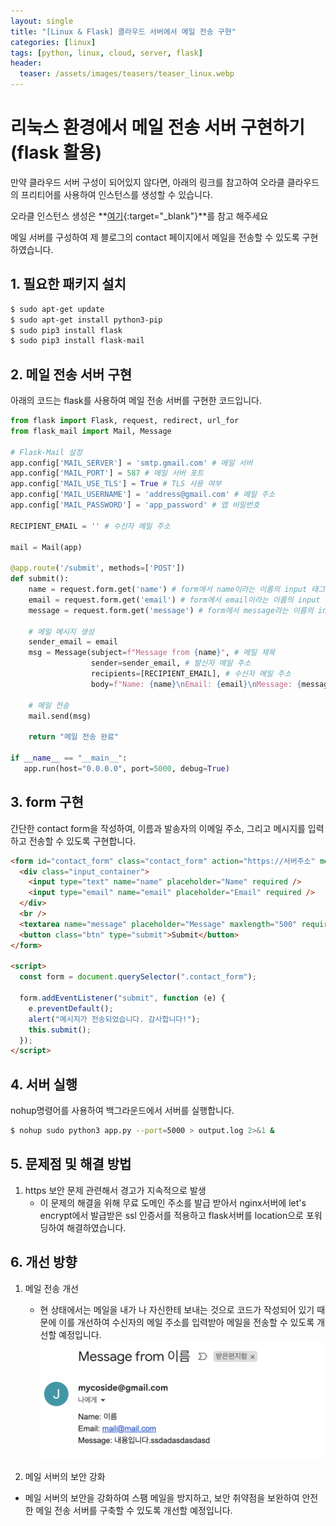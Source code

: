 ```yaml
---
layout: single
title: "[Linux & Flask] 클라우드 서버에서 메일 전송 구현"
categories: [linux]
tags: [python, linux, cloud, server, flask]
header:
  teaser: /assets/images/teasers/teaser_linux.webp
---
```


# 리눅스 환경에서 메일 전송 서버 구현하기 (flask 활용)

만약 클라우드 서버 구성이 되어있지 않다면, 아래의 링크를 참고하여 오라클 클라우드의 프리티어를 사용하여 인스턴스를 생성할 수 있습니다.

오라클 인스턴스 생성은 **[여기](http://localhost:4000/oracle/oracle-instance/){:target="\_blank"}**를 참고 해주세요

메일 서버를 구성하여 제 블로그의 contact 페이지에서 메일을 전송할 수 있도록 구현하였습니다.

## 1. 필요한 패키지 설치

```bash
$ sudo apt-get update
$ sudo apt-get install python3-pip
$ sudo pip3 install flask
$ sudo pip3 install flask-mail
```

## 2. 메일 전송 서버 구현

아래의 코드는 flask를 사용하여 메일 전송 서버를 구현한 코드입니다.

```python
from flask import Flask, request, redirect, url_for
from flask_mail import Mail, Message

# Flask-Mail 설정
app.config['MAIL_SERVER'] = 'smtp.gmail.com' # 메일 서버
app.config['MAIL_PORT'] = 587 # 메일 서버 포트
app.config['MAIL_USE_TLS'] = True # TLS 사용 여부
app.config['MAIL_USERNAME'] = 'address@gmail.com' # 메일 주소
app.config['MAIL_PASSWORD'] = 'app_password' # 앱 비밀번호

RECIPIENT_EMAIL = '' # 수신자 메일 주소

mail = Mail(app)

@app.route('/submit', methods=['POST'])
def submit():
    name = request.form.get('name') # form에서 name이라는 이름의 input 태그의 값을 가져옴
    email = request.form.get('email') # form에서 email이라는 이름의 input 태그의 값을 가져옴
    message = request.form.get('message') # form에서 message라는 이름의 input 태그의 값을 가져옴

    # 메일 메시지 생성
    sender_email = email
    msg = Message(subject=f"Message from {name}", # 메일 제목
                  sender=sender_email, # 발신자 메일 주소
                  recipients=[RECIPIENT_EMAIL], # 수신자 메일 주소
                  body=f"Name: {name}\nEmail: {email}\nMessage: {message}") # 메일 내용

    # 메일 전송
    mail.send(msg)

    return "메일 전송 완료"

if __name__ == "__main__":
   app.run(host="0.0.0.0", port=5000, debug=True)
```

## 3. form 구현

간단한 contact form을 작성하여, 이름과 발송자의 이메일 주소, 그리고 메시지를 입력하고 전송할 수 있도록 구현합니다.

```html
<form id="contact_form" class="contact_form" action="https://서버주소" method="POST">
  <div class="input_container">
    <input type="text" name="name" placeholder="Name" required />
    <input type="email" name="email" placeholder="Email" required />
  </div>
  <br />
  <textarea name="message" placeholder="Message" maxlength="500" required></textarea>
  <button class="btn" type="submit">Submit</button>
</form>

<script>
  const form = document.querySelector(".contact_form");

  form.addEventListener("submit", function (e) {
    e.preventDefault();
    alert("메시지가 전송되었습니다. 감사합니다!");
    this.submit();
  });
</script>
```

## 4. 서버 실행

nohup명령어를 사용하여 백그라운드에서 서버를 실행합니다.

```bash
$ nohup sudo python3 app.py --port=5000 > output.log 2>&1 &
```

## 5. 문제점 및 해결 방법

1. https 보안 문제 관련해서 경고가 지속적으로 발생
   - 이 문제의 해결을 위해 무료 도메인 주소를 발급 받아서 nginx서버에 let's encrypt에서 발급받은 ssl 인증서를 적용하고 flask서버를 location으로 포워딩하여 해결하였습니다.

## 6. 개선 방향

1. 메일 전송 개선

   - 현 상태에서는 메일을 내가 나 자신한테 보내는 것으로 코드가 작성되어 있기 때문에 이를 개선하여 수신자의 메일 주소를 입력받아 메일을 전송할 수 있도록 개선할 예정입니다.
     ![mail](/assets/images/2024/2024-03-08/01.png)

2. 메일 서버의 보안 강화

- 메일 서버의 보안을 강화하여 스팸 메일을 방지하고, 보안 취약점을 보완하여 안전한 메일 전송 서버를 구축할 수 있도록 개선할 예정입니다.
